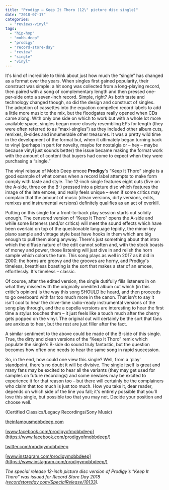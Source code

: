 ```yaml
---
title: "Prodigy – Keep It Thoro (12\" picture disc single)"
date: "2018-07-17"
categories: 
  - "reviews-vinyl"
tags: 
  - "hip-hop"
  - "mobb-deep"
  - "prodigy"
  - "record-store-day"
  - "review"
  - "single"
  - "vinyl"
---
```


It's kind of incredible to think about just how much the “single” has changed as a format over the years. When singles first gained popularity, their construct was simple: a hit song was collected from a long-playing record, then paired with a song of complementary length and then pressed one-per-side onto a seven-inch record. Simple, right? As both taste and technology changed though, so did the design and construct of singles. The adoption of cassettes into the equation compelled record labels to add a little more music to the mix, but the floodgates really opened when CDs came along. With only one side on which to work but with a whole lot more available space, singles began more closely resembling EPs for length (they were often referred to as “maxi-singles”) as they included other album cuts, remixes, B-sides and innumerable other treasures. It was a pretty wild time in the development of the format but, when it ultimately began turning back to vinyl (perhaps in part for novelty, maybe for nostalgia or – hey – maybe because vinyl just sounds better) the issue became making the format work with the amount of content that buyers had come to expect when they were purchasing a “single.”

The vinyl reissue of Mobb Deep emcee **Prodigy**'s “Keep It Thoro” single is a good example of what comes when a record label attempts to make form comply with taste and style. The 12-inch single features eight cuts (five on the A-side, three on the B-) pressed into a picture disc which features the image of the late emcee, and really feels unique – even if some critics may complain that the amount of music (clean versions, dirty versions, edits, remixes and instrumental versions) definitely qualifies as an act of overkill.

Putting on this single for a front-to-back play session starts out solidly enough. The censored version of “Keep It Thoro” opens the A-side and while some listeners (and/or critics) will meet the sound effects which have been overlaid on top of the questionable language tepidly, the minor-key piano sample and vintage style beat have hooks in them which are big enough to pull them along anyway. There's just something about that intro which the diffuse nature of the edit cannot soften and, with the stock boasts of money and power, those listening will just dive in and relish the horn sample which colors the turn. This song plays as well in 2017 as it did in 2000: the horns are groovy and the grooves are horny, and Prodigy's timeless, breathless boasting is the sort that makes a star of an emcee, effortlessly. It's timeless – classic.

Of course, after the edited version, the single dutifully fills listeners in on what they missed with the originally unedited album cut which (in this critic's opinion) is the way this song SHOULD be heard, and then proceeds to go overboard with far too much more in the canon. That isn't to say it isn't cool to hear the drive-time radio-ready instrumental versions of the song play through, and the a capella versions are interesting to hear the first time a stylus touches them – it just feels like a touch much after the cherry gets popped on the vinyl. The original cut will certainly be the sort that fans are anxious to hear, but the rest are just filler after the fact.

A similar sentiment to the above could be made of the B-side of this single. True, the dirty and clean versions of the “Keep It Thoro” remix which populate the single's B-side do sound truly fantastic, but the question becomes how often one needs to hear the same song in rapid succession.

So, in the end, how could one view this single? Well, from a 'play' standpoint, there's no doubt it will be divisive. The single itself is great and many fans may be excited to hear all the variants (they may get used for samples on future recordings) and some newbies may be excited to experience it for that reason too – but there will certainly be the complainers who claim that too much is just too much. How you take it, dear reader, depends on which side of the line you fall; it's entirely possible that you'll love this single, but possible too that you may not. Decide your position and choose well.

(Certified Classics/Legacy Recordings/Sony Music)

[theinfamousmobbdeep.com](http://theinfamousmobbdeep.com/)

[www.facebook.com/prodigyofmobbdeep](https://www.facebook.com/prodigyofmobbdeep/)

[twitter.com/prodigymobbdeep](https://twitter.com/prodigymobbdeep?lang=en)

[www.instagram.com/prodigymobbdeep](https://www.instagram.com/prodigymobbdeep/)

_The special release 12-inch picture disc version of Prodigy's "Keep It Thoro" was issued for Record Store Day 2018 ([recordstoreday.com/SpecialRelease/10133](https://recordstoreday.com/SpecialRelease/10133))._
